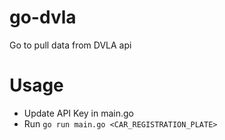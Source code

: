 # go-dvla
Go to pull data from DVLA api

# Usage

- Update API Key in main.go
- Run `go run main.go <CAR_REGISTRATION_PLATE>`
